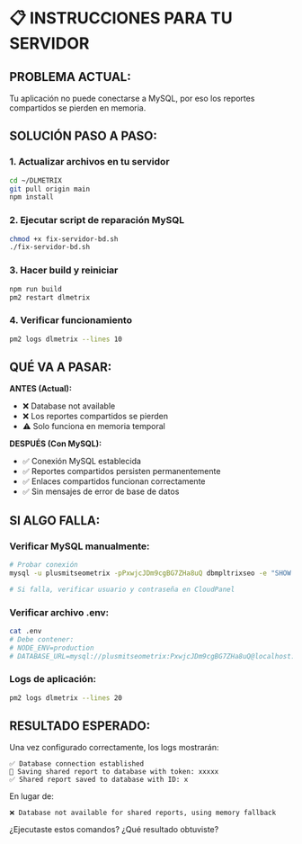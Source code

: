 # 📋 INSTRUCCIONES PARA TU SERVIDOR

## PROBLEMA ACTUAL:
Tu aplicación no puede conectarse a MySQL, por eso los reportes compartidos se pierden en memoria.

## SOLUCIÓN PASO A PASO:

### 1. Actualizar archivos en tu servidor
```bash
cd ~/DLMETRIX
git pull origin main
npm install
```

### 2. Ejecutar script de reparación MySQL
```bash
chmod +x fix-servidor-bd.sh
./fix-servidor-bd.sh
```

### 3. Hacer build y reiniciar
```bash
npm run build
pm2 restart dlmetrix
```

### 4. Verificar funcionamiento
```bash
pm2 logs dlmetrix --lines 10
```

## QUÉ VA A PASAR:

**ANTES (Actual):**
- ❌ Database not available
- ❌ Los reportes compartidos se pierden
- ⚠️ Solo funciona en memoria temporal

**DESPUÉS (Con MySQL):**
- ✅ Conexión MySQL establecida
- ✅ Reportes compartidos persisten permanentemente
- ✅ Enlaces compartidos funcionan correctamente
- ✅ Sin mensajes de error de base de datos

## SI ALGO FALLA:

### Verificar MySQL manualmente:
```bash
# Probar conexión
mysql -u plusmitseometrix -pPxwjcJDm9cgBG7ZHa8uQ dbmpltrixseo -e "SHOW TABLES;"

# Si falla, verificar usuario y contraseña en CloudPanel
```

### Verificar archivo .env:
```bash
cat .env
# Debe contener:
# NODE_ENV=production
# DATABASE_URL=mysql://plusmitseometrix:PxwjcJDm9cgBG7ZHa8uQ@localhost:3306/dbmpltrixseo
```

### Logs de aplicación:
```bash
pm2 logs dlmetrix --lines 20
```

## RESULTADO ESPERADO:
Una vez configurado correctamente, los logs mostrarán:
```
✅ Database connection established
💾 Saving shared report to database with token: xxxxx
✅ Shared report saved to database with ID: x
```

En lugar de:
```
❌ Database not available for shared reports, using memory fallback
```

¿Ejecutaste estos comandos? ¿Qué resultado obtuviste?